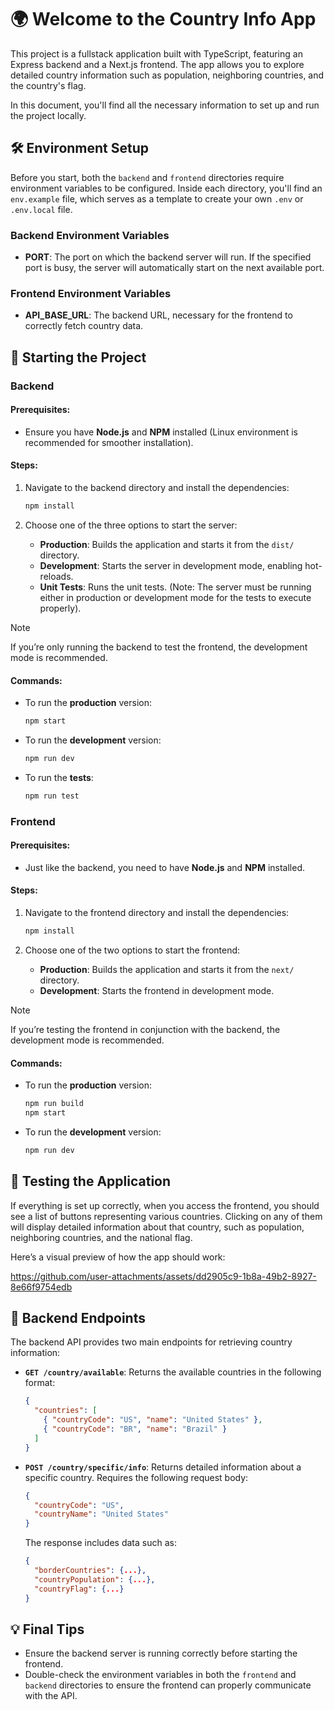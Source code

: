# 🌍 Welcome to the Country Info App

This project is a fullstack application built with TypeScript, featuring an Express backend and a Next.js frontend. The app allows you to explore detailed country information such as population, neighboring countries, and the country's flag.

In this document, you'll find all the necessary information to set up and run the project locally.

## 🛠️ Environment Setup

Before you start, both the `backend` and `frontend` directories require environment variables to be configured. Inside each directory, you'll find an `env.example` file, which serves as a template to create your own `.env` or `.env.local` file.

### Backend Environment Variables

- **PORT**: The port on which the backend server will run. If the specified port is busy, the server will automatically start on the next available port.

### Frontend Environment Variables

- **API_BASE_URL**: The backend URL, necessary for the frontend to correctly fetch country data.

## 🚀 Starting the Project

### Backend

#### Prerequisites:
- Ensure you have **Node.js** and **NPM** installed (Linux environment is recommended for smoother installation).

#### Steps:
1. Navigate to the backend directory and install the dependencies:
   ```bash
   npm install
   ```

2. Choose one of the three options to start the server:
   - **Production**: Builds the application and starts it from the `dist/` directory.
   - **Development**: Starts the server in development mode, enabling hot-reloads.
   - **Unit Tests**: Runs the unit tests. (Note: The server must be running either in production or development mode for the tests to execute properly).

> [!NOTE]
> If you’re only running the backend to test the frontend, the development mode is recommended.

#### Commands:
- To run the **production** version:
  ```bash
  npm start
  ```

- To run the **development** version:
  ```bash
  npm run dev
  ```

- To run the **tests**:
  ```bash
  npm run test
  ```

### Frontend

#### Prerequisites:
- Just like the backend, you need to have **Node.js** and **NPM** installed.

#### Steps:
1. Navigate to the frontend directory and install the dependencies:
   ```bash
   npm install
   ```

2. Choose one of the two options to start the frontend:
   - **Production**: Builds the application and starts it from the `next/` directory.
   - **Development**: Starts the frontend in development mode.

> [!NOTE]
> If you’re testing the frontend in conjunction with the backend, the development mode is recommended.

#### Commands:
- To run the **production** version:
  ```bash
  npm run build
  npm start
  ```

- To run the **development** version:
  ```bash
  npm run dev
  ```

## 🎉 Testing the Application

If everything is set up correctly, when you access the frontend, you should see a list of buttons representing various countries. Clicking on any of them will display detailed information about that country, such as population, neighboring countries, and the national flag.

Here’s a visual preview of how the app should work:

https://github.com/user-attachments/assets/dd2905c9-1b8a-49b2-8927-8e66f9754edb

## 📝 Backend Endpoints

The backend API provides two main endpoints for retrieving country information:

- **`GET /country/available`**: Returns the available countries in the following format:
  ```json
  {
    "countries": [
      { "countryCode": "US", "name": "United States" },
      { "countryCode": "BR", "name": "Brazil" }
    ]
  }
  ```

- **`POST /country/specific/info`**: Returns detailed information about a specific country. Requires the following request body:
  ```json
  {
    "countryCode": "US",
    "countryName": "United States"
  }
  ```
  The response includes data such as:
  ```json
  {
    "borderCountries": {...},
    "countryPopulation": {...},
    "countryFlag": {...}
  }
  ```

## 💡 Final Tips

- Ensure the backend server is running correctly before starting the frontend.
- Double-check the environment variables in both the `frontend` and `backend` directories to ensure the frontend can properly communicate with the API.

